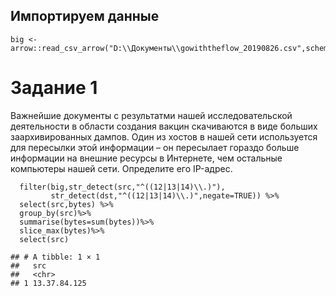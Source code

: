 ## Импортируем данные

    big <- arrow::read_csv_arrow("D:\\Документы\\gowiththeflow_20190826.csv",schema=schema(timestamp=int64(),src=utf8(),dst=utf8(),port=int32(),bytes=int32()))

# Задание 1

Важнейшие документы с результатми нашей исследовательской деятельности в
области создания вакцин скачиваются в виде больших заархивированных
дампов. Один из хостов в нашей сети используется для пересылки этой
информации – он пересылает гораздо больше информации на внешние ресурсы
в Интернете, чем остальные компьютеры нашей сети. Определите его
IP-адрес.

      filter(big,str_detect(src,"^((12|13|14)\\.)"),
             str_detect(dst,"^((12|13|14)\\.)",negate=TRUE)) %>% 
      select(src,bytes) %>%
      group_by(src)%>% 
      summarise(bytes=sum(bytes))%>%
      slice_max(bytes)%>%
      select(src)

    ## # A tibble: 1 × 1
    ##   src         
    ##   <chr>       
    ## 1 13.37.84.125
